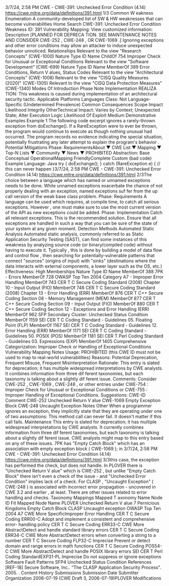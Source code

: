 3/7/24, 2:58 PM CWE - CWE-391: Unchecked Error Condition (4.14)
https://cwe.mitre.org/data/deﬁnitions/391.html 1/3
Common W eakness Enumeration
A community-developed list of SW & HW weaknesses that can become
vulnerabilities
Home Search
CWE-391: Unchecked Error Condition
Weakness ID: 391
Vulnerability Mapping: 
View customized information:
 Description
[PLANNED FOR DEPRECA TION. SEE MAINTENANCE NOTES AND CONSIDER CWE-252 , CWE-248 , OR CWE-1069 .] Ignoring
exceptions and other error conditions may allow an attacker to induce unexpected behavior unnoticed.
 Relationships
 Relevant to the view "Research Concepts" (CWE-1000)
Nature Type ID Name
ChildOf 754 Improper Check for Unusual or Exceptional Conditions
 Relevant to the view "Software Development" (CWE-699)
Nature Type ID Name
MemberOf 389 Error Conditions, Return V alues, Status Codes
 Relevant to the view "Architectural Concepts" (CWE-1008)
 Relevant to the view "CISQ Quality Measures (2020)" (CWE-1305)
 Relevant to the view "CISQ Data Protection Measures" (CWE-1340)
 Modes Of Introduction
Phase Note
Implementation REALIZA TION: This weakness is caused during implementation of an architectural security tactic.
 Applicable Platforms
Languages
Class: Not Language-Specific (Undetermined Prevalence)
 Common Consequences
Scope Impact Likelihood
Integrity
OtherTechnical Impact: Varies by Context; Unexpected State; Alter Execution Logic
 Likelihood Of Exploit
Medium
 Demonstrative Examples
Example 1
The following code excerpt ignores a rarely-thrown exception from doExchange().
If a RareException were to ever be thrown, the program would continue to execute as though nothing unusual had occurred. The
program records no evidence indicating the special situation, potentially frustrating any later attempt to explain the program's
behavior .
 Potential Mitigations
Phase: RequirementsAbout ▼ CWE List ▼ Mapping ▼ Top-N Lists ▼ Community ▼ News ▼
PROHIBITED
Abstraction: Base
Conceptual OperationalMapping
FriendlyComplete Custom
(bad code) Example Language: Java 
try {
doExchange();
}
catch (RareException e) {
// this can never happen
}3/7/24, 2:58 PM CWE - CWE-391: Unchecked Error Condition (4.14)
https://cwe.mitre.org/data/deﬁnitions/391.html 2/3The choice between a language which has named or unnamed exceptions needs to be done. While unnamed exceptions
exacerbate the chance of not properly dealing with an exception, named exceptions suf fer from the up call version of the weak
base class problem.
Phase: Requirements
A language can be used which requires, at compile time, to catch all serious exceptions. However , one must make sure to use
the most current version of the API as new exceptions could be added.
Phase: Implementation
Catch all relevant exceptions. This is the recommended solution. Ensure that all exceptions are handled in such a way that you
can be sure of the state of your system at any given moment.
 Detection Methods
Automated Static Analysis
Automated static analysis, commonly referred to as Static Application Security Testing (SAST), can find some instances of this
weakness by analyzing source code (or binary/compiled code) without having to execute it. Typically , this is done by building a
model of data flow and control flow , then searching for potentially-vulnerable patterns that connect "sources" (origins of input)
with "sinks" (destinations where the data interacts with external components, a lower layer such as the OS, etc.)
Effectiveness: High
 Memberships
Nature Type ID Name
MemberOf 388 7PK - Errors
MemberOf 728 OWASP Top Ten 2004 Category A7 - Improper Error Handling
MemberOf 743 CER T C Secure Coding Standard (2008) Chapter 10 - Input Output (FIO)
MemberOf 746 CER T C Secure Coding Standard (2008) Chapter 13 - Error Handling (ERR)
MemberOf 876 CER T C++ Secure Coding Section 08 - Memory Management (MEM)
MemberOf 877 CER T C++ Secure Coding Section 09 - Input Output (FIO)
MemberOf 880 CER T C++ Secure Coding Section 12 - Exceptions and Error Handling (ERR)
MemberOf 962 SFP Secondary Cluster: Unchecked Status Condition
MemberOf 1159 SEI CER T C Coding Standard - Guidelines 05. Floating Point (FLP)
MemberOf 1167 SEI CER T C Coding Standard - Guidelines 12. Error Handling (ERR)
MemberOf 1171 SEI CER T C Coding Standard - Guidelines 50. POSIX (POS)
MemberOf 1181 SEI CER T Perl Coding Standard - Guidelines 03. Expressions (EXP)
MemberOf 1405 Comprehensive Categorization: Improper Check or Handling of Exceptional Conditions
 Vulnerability Mapping Notes
Usage: PROHIBITED (this CWE ID must not be used to map to real-world vulnerabilities)
Reasons: Potential Deprecation, Frequent Misuse, Frequent Misinterpretation
Rationale:
This entry is slated for deprecation; it has multiple widespread interpretations by CWE analysts. It combines information from
three dif ferent taxonomies, but each taxonomy is talking about a slightly dif ferent issue.
Comments:
Consider CWE-252 , CWE-1069 , CWE-248 , or other entries under CWE-754 : Improper Check for Unusual or Exceptional
Conditions or CWE-755 : Improper Handling of Exceptional Conditions.
Suggestions:
CWE-ID Comment
CWE-252 Unchecked Return V alue
CWE-1069 Empty Exception Block
CWE-248 Uncaught Exception
 Notes
Other
When a programmer ignores an exception, they implicitly state that they are operating under one of two assumptions:
This method call can never fail.
It doesn't matter if this call fails.
Maintenance
This entry is slated for deprecation; it has multiple widespread interpretations by CWE analysts. It currently combines information
from three dif ferent taxonomies, but each taxonomy is talking about a slightly dif ferent issue. CWE analysts might map to this entry
based on any of these issues. 7PK has "Empty Catch Block" which has an association with empty exception block ( CWE-1069 ); in
3/7/24, 2:58 PM CWE - CWE-391: Unchecked Error Condition (4.14)
https://cwe.mitre.org/data/deﬁnitions/391.html 3/3this case, the exception has performed the check, but does not handle. In PLOVER there is "Unchecked Return V alue" which is
CWE-252 , but unlike "Empty Catch Block" there isn't even a check of the issue - and "Unchecked Error Condition" implies lack of a
check. For CLASP , "Uncaught Exception" ( CWE-248 ) is associated with incorrect error propagation - uncovered in CWE 3.2 and
earlier , at least. There are other issues related to error handling and checks.
 Taxonomy Mappings
Mapped T axonomy Name Node ID Fit Mapped Node Name
PLOVER Unchecked Return V alue
7 Pernicious Kingdoms Empty Catch Block
CLASP Uncaught exception
OWASP Top Ten 2004 A7 CWE More
SpecificImproper Error Handling
CER T C Secure Coding ERR00-C Adopt and implement a consistent and comprehensive error-
handling policy
CER T C Secure Coding ERR33-C CWE More
AbstractDetect and handle standard library errors
CER T C Secure Coding ERR34-C CWE More
AbstractDetect errors when converting a string to a number
CER T C Secure Coding FLP32-C Imprecise Prevent or detect domain and range errors in math functions
CER T C Secure Coding POS54-C CWE More
AbstractDetect and handle POSIX library errors
SEI CER T Perl Coding
StandardEXP31-PL Imprecise Do not suppress or ignore exceptions
Software Fault Patterns SFP4 Unchecked Status Condition
 References
[REF-18] Secure Software, Inc.. "The CLASP Application Security Process". 2005.
.
 Content History
 Submissions
Submission Date Submitter Organization
2006-07-19
(CWE Draft 3, 2006-07-19)PLOVER
 Modifications